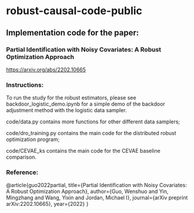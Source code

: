 # robust-causal-code-public

## Implementation code for the paper: 

###  Partial Identification with Noisy Covariates: A Robust Optimization Approach
https://arxiv.org/abs/2202.10665


### Instructions:

To run the study for the robust estimators, please see backdoor_logistic_demo.ipynb for a simple demo of the backdoor adjustment method with the logistic data sampler. 

code/data.py contains more functions for other different data samplers; 

code/dro_training.py contains the main code for the distributed robust optimization program;

code/CEVAE_ks contains the main code for the CEVAE baseline comparison.




### Reference:

@article{guo2022partial,
  title={Partial Identification with Noisy Covariates: A Robust Optimization Approach},
  author={Guo, Wenshuo and Yin, Mingzhang and Wang, Yixin and Jordan, Michael I},
  journal={arXiv preprint arXiv:2202.10665},
  year={2022}
}
